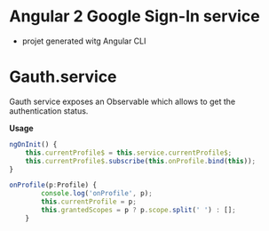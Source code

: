 # Angular 2 Google Sign-In service

- projet generated witg Angular CLI

# Gauth.service

Gauth service exposes an Observable<Profile> which allows to get the authentication status.

**Usage**

```typescript
ngOnInit() {
    this.currentProfile$ = this.service.currentProfile$;
    this.currentProfile$.subscribe(this.onProfile.bind(this));
}

onProfile(p:Profile) {
        console.log('onProfile', p);
        this.currentProfile = p;
        this.grantedScopes = p ? p.scope.split(' ') : [];
    }
```